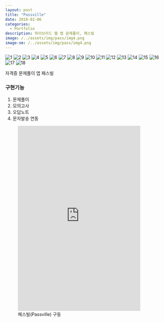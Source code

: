 ```yaml
---
layout: post
title: "Passville"
date: 2018-02-06
categories:
  - Portfolio
description: 하이브리드 웹 앱 문제풀이, 패스빌 
image: /../assets/img/pass/img4.png
image-sm: /../assets/img/pass/img4.png
---
```


<div class="container">
	<div id="slides">
		<img src="{{ site.url }}/assets/img/pass/img.png" alt="1">
		<img src="{{ site.url }}/assets/img/pass/img2.png" alt="2">
		<img src="{{ site.url }}/assets/img/pass/img3.png" alt="3">
		<img src="{{ site.url }}/assets/img/pass/img4.png" alt="4">
		<img src="{{ site.url }}/assets/img/pass/img5.png" alt="5">
		<img src="{{ site.url }}/assets/img/pass/img6.png" alt="6">
		<img src="{{ site.url }}/assets/img/pass/img7.png" alt="7">
		<img src="{{ site.url }}/assets/img/pass/img8.png" alt="8">
		<img src="{{ site.url }}/assets/img/pass/img9.png" alt="9">
		<img src="{{ site.url }}/assets/img/pass/img10.png" alt="10">
		<img src="{{ site.url }}/assets/img/pass/img11.png" alt="11">
		<img src="{{ site.url }}/assets/img/pass/img12.png" alt="12">
		<img src="{{ site.url }}/assets/img/pass/img13.png" alt="13">
		<img src="{{ site.url }}/assets/img/pass/img14.png" alt="14">
		<img src="{{ site.url }}/assets/img/pass/img15.png" alt="15">
		<img src="{{ site.url }}/assets/img/pass/img16.png" alt="16">
		<img src="{{ site.url }}/assets/img/pass/img17.png" alt="17">
		<img src="{{ site.url }}/assets/img/pass/img18.png" alt="18">
	</div>
</div>

<script src="https://code.jquery.com/jquery-1.9.1.min.js"></script>
<script src="{{ site.url }}/assets/slider/js/jquery.slides.min.js"></script>
<script>
	$(function() {
		$('#slides').slidesjs({
        width: 388,
        height: 585,
        play: {
        		active: true,
          		auto: true,
          		interval: 1000,
          		swap: true
        	}
      	});
    });
</script>

자격증 문제풀이 앱 패스빌 

<h3>구현기능</h3>
<ol>
  <li>문제풀이</li>
  <li>모의고사</li>
  <li>오답노트</li>
  <li>문자발송 연동</li>
</ol>

<figure>
	<iframe width="388" height="585" src="https://www.youtube.com/embed/x79gUNFlBBE" frameborder="0" allowfullscreen></iframe>
 	<figcaption>패스빌(Passville) 구동</figcaption>   
</figure>

